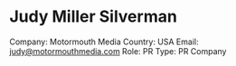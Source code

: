 # Judy Miller Silverman

Company: Motormouth Media
Country: USA
Email: judy@motormouthmedia.com
Role: PR
Type: PR Company